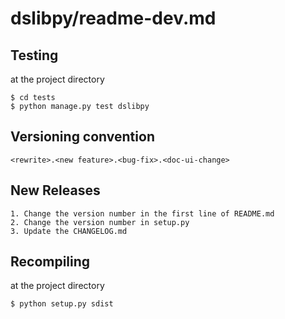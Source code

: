 dslibpy/readme-dev.md
=====================


Testing
-------
at the project directory

    $ cd tests
    $ python manage.py test dslibpy
    

Versioning convention
---------------------
    <rewrite>.<new feature>.<bug-fix>.<doc-ui-change>


New Releases
------------
    1. Change the version number in the first line of README.md
    2. Change the version number in setup.py
    3. Update the CHANGELOG.md


Recompiling
-----------
at the project directory
    
    $ python setup.py sdist
